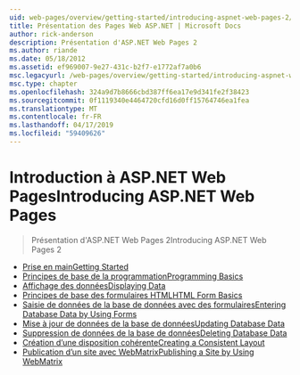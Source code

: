 ```yaml
---
uid: web-pages/overview/getting-started/introducing-aspnet-web-pages-2/index
title: Présentation des Pages Web ASP.NET | Microsoft Docs
author: rick-anderson
description: Présentation d'ASP.NET Web Pages 2
ms.author: riande
ms.date: 05/18/2012
ms.assetid: ef969007-9e27-431c-b2f7-e1772af7a0b6
msc.legacyurl: /web-pages/overview/getting-started/introducing-aspnet-web-pages-2
msc.type: chapter
ms.openlocfilehash: 324a9d7b8666cbd387ff6ea17e9d341fe2f38423
ms.sourcegitcommit: 0f1119340e4464720cfd16d0ff15764746ea1fea
ms.translationtype: MT
ms.contentlocale: fr-FR
ms.lasthandoff: 04/17/2019
ms.locfileid: "59409626"
---
```

# <a name="introducing-aspnet-web-pages"></a><span data-ttu-id="004d2-103">Introduction à ASP.NET Web Pages</span><span class="sxs-lookup"><span data-stu-id="004d2-103">Introducing ASP.NET Web Pages</span></span>

> <span data-ttu-id="004d2-104">Présentation d'ASP.NET Web Pages 2</span><span class="sxs-lookup"><span data-stu-id="004d2-104">Introducing ASP.NET Web Pages 2</span></span>


- [<span data-ttu-id="004d2-105">Prise en main</span><span class="sxs-lookup"><span data-stu-id="004d2-105">Getting Started</span></span>](getting-started.md)
- [<span data-ttu-id="004d2-106">Principes de base de la programmation</span><span class="sxs-lookup"><span data-stu-id="004d2-106">Programming Basics</span></span>](intro-to-web-pages-programming.md)
- [<span data-ttu-id="004d2-107">Affichage des données</span><span class="sxs-lookup"><span data-stu-id="004d2-107">Displaying Data</span></span>](displaying-data.md)
- [<span data-ttu-id="004d2-108">Principes de base des formulaires HTML</span><span class="sxs-lookup"><span data-stu-id="004d2-108">HTML Form Basics</span></span>](form-basics.md)
- [<span data-ttu-id="004d2-109">Saisie de données de la base de données avec des formulaires</span><span class="sxs-lookup"><span data-stu-id="004d2-109">Entering Database Data by Using Forms</span></span>](entering-data.md)
- [<span data-ttu-id="004d2-110">Mise à jour de données de la base de données</span><span class="sxs-lookup"><span data-stu-id="004d2-110">Updating Database Data</span></span>](updating-data.md)
- [<span data-ttu-id="004d2-111">Suppression de données de la base de données</span><span class="sxs-lookup"><span data-stu-id="004d2-111">Deleting Database Data</span></span>](deleting-data.md)
- [<span data-ttu-id="004d2-112">Création d’une disposition cohérente</span><span class="sxs-lookup"><span data-stu-id="004d2-112">Creating a Consistent Layout</span></span>](layouts.md)
- [<span data-ttu-id="004d2-113">Publication d’un site avec WebMatrix</span><span class="sxs-lookup"><span data-stu-id="004d2-113">Publishing a Site by Using WebMatrix</span></span>](publishing.md)
